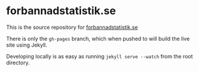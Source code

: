 forbannadstatistik.se
=====================
This is the source repository for [forbannadstatistik.se](http://forbannadstatistik.se/)

There is only the `gh-pages` branch, which when pushed to will build the live site using Jekyll.

Developing locally is as easy as running `jekyll serve --watch` from the root directory.
